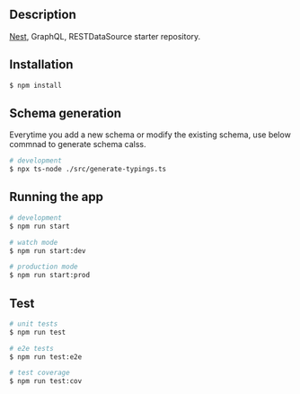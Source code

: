 ## Description

[Nest](https://github.com/nestjs/nest), GraphQL, RESTDataSource starter repository.

## Installation

```bash
$ npm install
```

## Schema generation

Everytime you add a new schema or modify the existing schema, use below commnad to generate schema calss.
```bash
# development
$ npx ts-node ./src/generate-typings.ts
```

## Running the app

```bash
# development
$ npm run start

# watch mode
$ npm run start:dev

# production mode
$ npm run start:prod
```

## Test

```bash
# unit tests
$ npm run test

# e2e tests
$ npm run test:e2e

# test coverage
$ npm run test:cov
```
